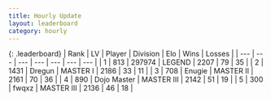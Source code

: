 ```yaml
---
title: Hourly Update
layout: leaderboard
category: hourly
---
```


{: .leaderboard}
| Rank | LV | Player | Division | Elo | Wins | Losses |
| --- | --- | --- | --- | --- | --- | --- |
| <span data-change="0">1</span> | 813 | <span title="ID: 544038">297974</span> | LEGEND | <span data-change="0">2207</span> | <span data-change="0">79</span> | <span data-change="0">35</span> |
| <span data-change="6">2</span> | 1431 | <span title="ID: 337810">Dregun</span> | MASTER I | <span data-change="102">2186</span> | <span data-change="15">33</span> | <span data-change="5">11</span> |
| <span data-change="1">3</span> | 708 | <span title="ID: 623502">Enugie</span> | MASTER II | <span data-change="36">2161</span> | <span data-change="7">70</span> | <span data-change="3">36</span> |
| <span data-change="2">4</span> | 890 | <span title="ID: 431504">Dojo Master</span> | MASTER III | <span data-change="37">2142</span> | <span data-change="9">51</span> | <span data-change="6">19</span> |
| <span data-change="-3">5</span> | 300 | <span title="ID: 742416">fwqxz</span> | MASTER III | <span data-change="0">2136</span> | <span data-change="0">46</span> | <span data-change="0">18</span> |